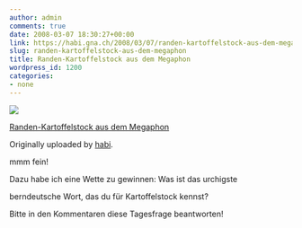 ```yaml
---
author: admin
comments: true
date: 2008-03-07 18:30:27+00:00
link: https://habi.gna.ch/2008/03/07/randen-kartoffelstock-aus-dem-megaphon/
slug: randen-kartoffelstock-aus-dem-megaphon
title: Randen-Kartoffelstock aus dem Megaphon
wordpress_id: 1200
categories:
- none
---
```



 [![](http://farm4.static.flickr.com/3090/2317171256_72e3389a5a_m.jpg)](http://www.flickr.com/photos/habi/2317171256/)
   

 
  [Randen-Kartoffelstock aus dem Megaphon](http://www.flickr.com/photos/habi/2317171256/)
    

  Originally uploaded by [habi](http://www.flickr.com/people/habi/).
 



mmm fein!  

Dazu habe ich eine Wette zu gewinnen: Was ist das urchigste  

berndeutsche Wort, das du für Kartoffelstock kennst?  

Bitte in den Kommentaren diese Tagesfrage beantworten!
  


